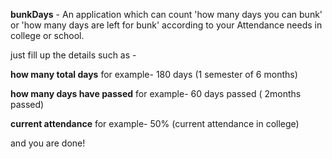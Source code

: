 **bunkDays** - An application which can count 'how many days you can bunk' or 'how many days are left for bunk' according to your Attendance needs in college or school.


just fill up the details such as -


**how many total days** for example- 180 days (1 semester of 6 months)

**how many days have passed** for example- 60 days passed ( 2months passed)

**current attendance** for example- 50% (current attendance in college)

and you are done!

